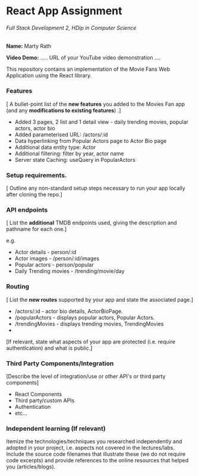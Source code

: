 # React App Assignment

###### Full Stack Development 2, HDip in Computer Science

**Name:** Marty Rath

**Video Demo:** ..... URL of your YouTube video demonstration ....

This repository contains an implementation of the Movie Fans Web Application using the React library.

### Features

[ A bullet-point list of the __new features__ you added to the Movies Fan app (and any **modifications to existing features**) .]

- Added 3 pages, 2 list and 1 detail view - daily trending movies, popular actors, actor bio
- Added parameterised URL: /actors/:id
- Data hyperlinking from Popular Actors page to Actor Bio page
- Additional data entity type: Actor
- Additional filtering: filter by year, actor name
- Server state Caching: useQuery in PopularActors

### Setup requirements.

[ Outline any non-standard setup steps necessary to run your app locally after cloning the repo.]

### API endpoints

[ List the __additional__ TMDB endpoints used, giving the description and pathname for each one.]

e.g.

- Actor details - person/:id
- Actor images - /person/:id/images
- Popular actors - person/popular
- Daily Trending movies - /trending/movie/day

### Routing

[ List the __new routes__ supported by your app and state the associated page.]

- /actors/:id - actor bio details, ActorBioPage.
- /popularActors - displays popular actors, Popular Actors.
- /trendingMovies - displays trending movies, TrendingMovies
-

[If relevant, state what aspects of your app are protected (i.e. require authentication) and what is public.]

### Third Party Components/Integration

[Describe the level of integration/use or other API's or third party components]

- React Components
- Third party/custom APIs
- Authentication
- etc...

### Independent learning (If relevant)

Itemize the technologies/techniques you researched independently and adopted in your project,
i.e. aspects not covered in the lectures/labs. Include the source code filenames that illustrate these
(we do not require code excerpts) and provide references to the online resources that helped you (articles/blogs).
